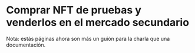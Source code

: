 # Comprar NFT de pruebas y venderlos en el mercado secundario

Nota: estás páginas ahora son más un guión para la charla que una documentación. 